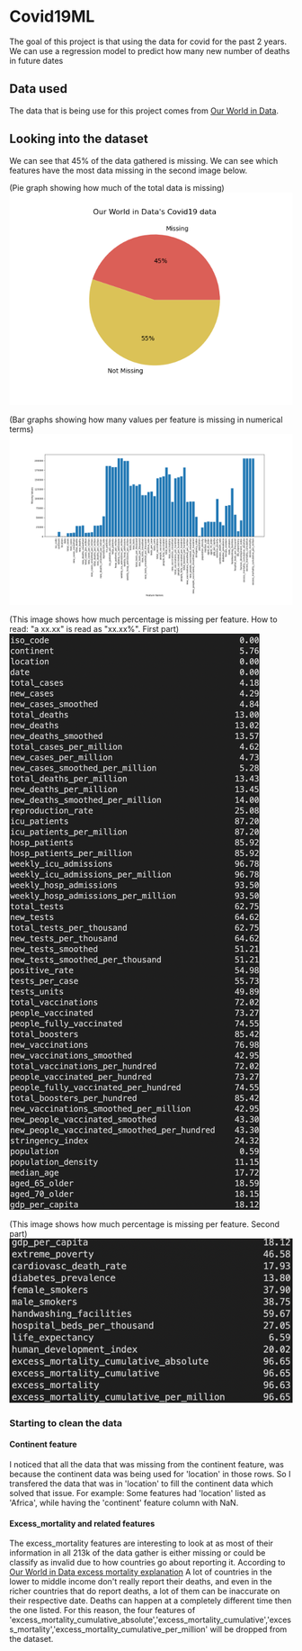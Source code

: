 # Covid19ML

The goal of this project is that using the data for covid for the past 2 years. We can use a regression model to predict how many new number of deaths in future dates

## Data used
The data that is being use for this project comes from [Our World in Data](https://github.com/owid/covid-19-data/tree/master/public/data).

## Looking into the dataset
We can see that 45% of the data gathered is missing. We can see which features have the most data missing in the second image below.

(Pie graph showing how much of the total data is missing)
![alt text](https://github.com/Daniel-Aguila/Covid19ML/blob/main/Assets/missing_data/MissingDataPieGraph.png)

(Bar graphs showing how many values per feature is missing in numerical terms)
![alt text](https://github.com/Daniel-Aguila/Covid19ML/blob/main/Assets/missing_data/missingDataByFeature.png)

(This image shows how much percentage is missing per feature. How to read: "a xx.xx" is read as "xx.xx%". First part)
![alt text](https://github.com/Daniel-Aguila/Covid19ML/blob/main/Assets/missing_data/missingDataPerFeature_1.png)

(This image shows how much percentage is missing per feature. Second part)
![alt text](https://github.com/Daniel-Aguila/Covid19ML/blob/main/Assets/missing_data/missingDataPerFeature_2.png)

### Starting to clean the data

#### Continent feature
I noticed that all the data that was missing from the continent feature, was because the continent data was being used for 'location' in those rows. So I transfered the data that was in 'location' to fill the continent data which solved that issue. For example: Some features had 'location' listed as 'Africa', while having the 'continent' feature column with NaN.
#### Excess_mortality and related features
The excess_mortality features are interesting to look at as most of their information in all 213k of the data gather is either missing or could be classify as invalid due to how countries go about reporting it. According to [Our World in Data excess mortality explanation](https://github.com/owid/covid-19-data/tree/master/public/data/excess_mortality) A lot of countries in the lower to middle income don't really report their deaths, and even in the richer countries that do report deaths, a lot of them can be inaccurate on their respective date. Deaths can happen at a completely different time then the one listed. For this reason, the four features of 
'excess_mortality_cumulative_absolute','excess_mortality_cumulative','excess_mortality','excess_mortality_cumulative_per_million' will be dropped from the dataset.
